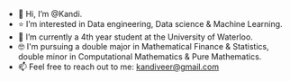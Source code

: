 - 👋 Hi, I’m @Kandi.
- ⭐️ I’m interested in Data engineering, Data science & Machine Learning.
- 👑 I’m currently a 4th year student at the University of Waterloo.
- 🤓 I'm pursuing a double major in Mathematical Finance & Statistics, double minor in Computational Mathematics & Pure Mathematics.
- 📫 Feel free to reach out to me: kandiveer@gmail.com

<!---
kandiveera/kandiveera is a ✨ special ✨ repository because its `README.md` (this file) appears on your GitHub profile.
You can click the Preview link to take a look at your changes.
--->
